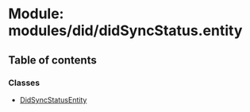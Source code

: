 # Module: modules/did/didSyncStatus.entity

## Table of contents

### Classes

- [DidSyncStatusEntity](../classes/modules_did_didSyncStatus_entity.DidSyncStatusEntity.md)
